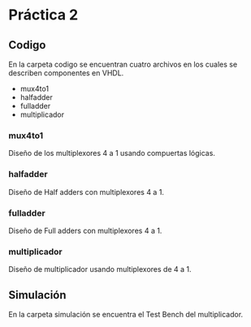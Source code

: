 # Práctica 2

## Codigo
En la carpeta codigo se encuentran cuatro archivos en los cuales se describen componentes en VHDL.
- mux4to1
- halfadder
- fulladder
- multiplicador

### mux4to1
Diseño de los multiplexores 4 a 1 usando compuertas lógicas.

### halfadder
Diseño de Half adders con multiplexores 4 a 1.

### fulladder
Diseño de Full adders con multiplexores 4 a 1.

### multiplicador
Diseño de multiplicador usando multiplexores de 4 a 1.

## Simulación
En la carpeta simulación se encuentra el Test Bench del multiplicador.

